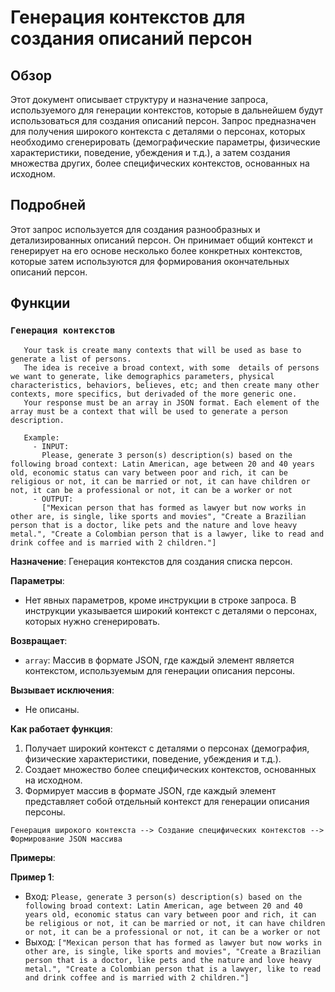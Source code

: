 # Генерация контекстов для создания описаний персон

## Обзор

Этот документ описывает структуру и назначение запроса, используемого для генерации контекстов, которые в дальнейшем будут использоваться для создания описаний персон. Запрос предназначен для получения широкого контекста с деталями о персонах, которых необходимо сгенерировать (демографические параметры, физические характеристики, поведение, убеждения и т.д.), а затем создания множества других, более специфических контекстов, основанных на исходном.

## Подробней

Этот запрос используется для создания разнообразных и детализированных описаний персон. Он принимает общий контекст и генерирует на его основе несколько более конкретных контекстов, которые затем используются для формирования окончательных описаний персон.

## Функции

### `Генерация контекстов`

```
   Your task is create many contexts that will be used as base to generate a list of persons.
   The idea is receive a broad context, with some  details of persons we want to generate, like demographics parameters, physical characteristics, behaviors, believes, etc; and then create many other contexts, more specifics, but derivaded of the more generic one.
   Your response must be an array in JSON format. Each element of the array must be a context that will be used to generate a person description.

   Example:
     - INPUT:
       Please, generate 3 person(s) description(s) based on the following broad context: Latin American, age between 20 and 40 years old, economic status can vary between poor and rich, it can be religious or not, it can be married or not, it can have children or not, it can be a professional or not, it can be a worker or not
     - OUTPUT:
       ["Mexican person that has formed as lawyer but now works in other are, is single, like sports and movies", "Create a Brazilian person that is a doctor, like pets and the nature and love heavy metal.", "Create a Colombian person that is a lawyer, like to read and drink coffee and is married with 2 children."]

```

**Назначение**: Генерация контекстов для создания списка персон.

**Параметры**:
- Нет явных параметров, кроме инструкции в строке запроса. В инструкции указывается широкий контекст с деталями о персонах, которых нужно сгенерировать.

**Возвращает**:
- `array`: Массив в формате JSON, где каждый элемент является контекстом, используемым для генерации описания персоны.

**Вызывает исключения**:
- Не описаны.

**Как работает функция**:
1. Получает широкий контекст с деталями о персонах (демография, физические характеристики, поведение, убеждения и т.д.).
2. Создает множество более специфических контекстов, основанных на исходном.
3. Формирует массив в формате JSON, где каждый элемент представляет собой отдельный контекст для генерации описания персоны.

```
Генерация широкого контекста --> Создание специфических контекстов --> Формирование JSON массива
```

**Примеры**:

**Пример 1**:
- Вход: `Please, generate 3 person(s) description(s) based on the following broad context: Latin American, age between 20 and 40 years old, economic status can vary between poor and rich, it can be religious or not, it can be married or not, it can have children or not, it can be a professional or not, it can be a worker or not`
- Выход: `["Mexican person that has formed as lawyer but now works in other are, is single, like sports and movies", "Create a Brazilian person that is a doctor, like pets and the nature and love heavy metal.", "Create a Colombian person that is a lawyer, like to read and drink coffee and is married with 2 children."]`